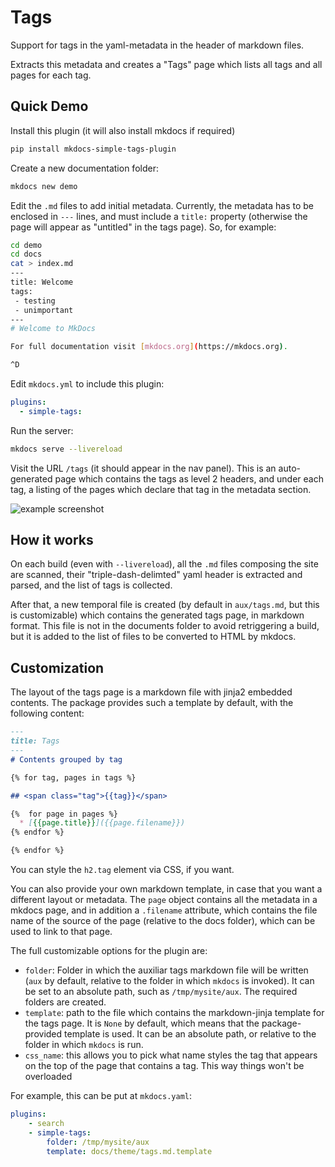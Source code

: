 # Tags

Support for tags in the yaml-metadata in the header of markdown files.

Extracts this metadata and creates a "Tags" page which lists all tags
and all pages for each tag.

## Quick Demo

Install this plugin (it will also install mkdocs if required)

```bash
pip install mkdocs-simple-tags-plugin
```

Create a new documentation folder:

```bash
mkdocs new demo
```

Edit the `.md` files to add initial metadata. Currently, the metadata has to be
enclosed in `---` lines, and must include a `title:` property
(otherwise the page will appear as "untitled" in the tags page). So, for example:

```bash
cd demo
cd docs
cat > index.md
---
title: Welcome
tags:
 - testing
 - unimportant
---
# Welcome to MkDocs

For full documentation visit [mkdocs.org](https://mkdocs.org).

^D
```

Edit `mkdocs.yml` to include this plugin:

```yaml
plugins:
  - simple-tags:
```

Run the server:

```bash
mkdocs serve --livereload
```

Visit the URL `/tags` (it should appear in the nav panel).
This is an auto-generated page which contains the tags as level 2 headers,
and under each tag, a listing of the pages which declare that tag in the
metadata section.

![example screenshot](https://i.dig77.com/file/afaa159a294b6f67204b5.png)

## How it works

On each build (even with `--livereload`), all the `.md` files composing the
site are scanned, their "triple-dash-delimted" yaml header is extracted and
parsed, and the list of tags is collected.

After that, a new temporal file is created (by default in `aux/tags.md`, but
this is customizable) which contains the generated tags page, in markdown
format. This file is not in the documents folder to avoid retriggering a
build, but it is added to the list of files to be converted to HTML by mkdocs.

## Customization

The layout of the tags page is a markdown file with jinja2 embedded contents.
The package provides such a template by default, with the following content:

```markdown
---
title: Tags
---
# Contents grouped by tag

{% for tag, pages in tags %}

## <span class="tag">{{tag}}</span>

{%  for page in pages %}
  * [{{page.title}}]({{page.filename}})
{% endfor %}

{% endfor %}
```

You can style the `h2.tag` element via CSS, if you want.

You can also provide your own markdown template, in case that you want a
different layout or metadata. The `page` object contains all the metadata
in a mkdocs page, and in addition a `.filename` attribute, which contains
the file name of the source of the page (relative to the docs folder),
which can be used to link to that page.

The full customizable options for the plugin are:

* `folder`: Folder in which the auxiliar tags markdown file will be written
  (`aux` by default, relative to the folder in which `mkdocs` is invoked).
  It can be set to an absolute path, such as `/tmp/mysite/aux`.
  The required folders are created.
* `template`: path to the file which contains the markdown-jinja template
  for the tags page. It is `None` by default, which means that the
  package-provided template is used. It can be an absolute path,
  or relative to the folder in which `mkdocs` is run.
* `css_name`: this allows you to pick what name styles the tag that appears on
  the top of the page that contains a tag. This way things won't be overloaded

For example, this can be put at `mkdocs.yaml`:

```yaml
plugins:
    - search
    - simple-tags:
        folder: /tmp/mysite/aux
        template: docs/theme/tags.md.template
```
